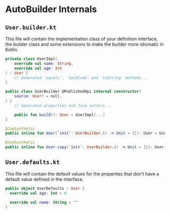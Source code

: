 # AutoBuilder Internals

## `User.builder.kt`

This file will contain the implementation class of your definition interface, the builder class and some extensions to make the builder more idiomatic in Kotlin.

```kotlin
private class UserImpl(
    override val name: String,
    override val age: Int
) : User {
    // Generated `equals`, `hashCode` and `toString` methods...
}

public class UserBuilder @PublishedApi internal constructor(
    source: User? = null,
) {
    // Generated properties and Java setters...

    public fun build(): User = UserImpl(...)
}

@JvmSynthetic
public inline fun User(`init`: UserBuilder.() -> Unit = {}): User = UserBuilder().apply(init).build()

@JvmSynthetic
public inline fun User.copy(`init`: UserBuilder.() -> Unit = {}): User = UserBuilder(this).apply(init).build()

```

## `User.defaults.kt`

This file will contain the default values for the properties that don't have a default value defined in the interface.

```kotlin
public object UserDefaults : User {
  override val age: Int = 0

  override val name: String = ""
}
```
